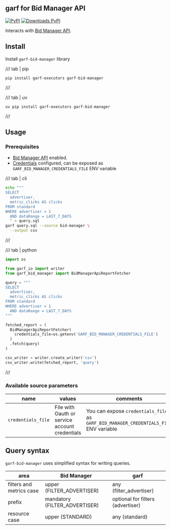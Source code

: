## garf for Bid Manager API

[![PyPI](https://img.shields.io/pypi/v/garf-bid-manager?logo=pypi&logoColor=white&style=flat-square)](https://pypi.org/project/garf-bid-manager)
[![Downloads PyPI](https://img.shields.io/pypi/dw/garf-bid-manager?logo=pypi)](https://pypi.org/project/garf-bid-manager/)

Interacts with [Bid Manager API](https://developers.google.com/bid-manager).

## Install

Install `garf-bid-manager` library

/// tab | pip
```
pip install garf-executors garf-bid-manager
```
///

/// tab | uv
```
uv pip install garf-executors garf-bid-manager
```
///

## Usage

### Prerequisites

* [Bid Manager API](https://console.cloud.google.com/apis/library/analytics.googleapis.com) enabled.
* [Credentials](https://developers.google.com/bid-manager/guides/get-started/generate-credentials) configured, can be exposed  as `GARF_BID_MANAGER_CREDENTIALS_FILE` ENV variable

/// tab | cli
```bash
echo """
SELECT
  advertiser,
  metric_clicks AS clicks
FROM standard
WHERE advertiser = 1
  AND dataRange = LAST_7_DAYS
  " > query.sql
garf query.sql --source bid-manager \
  --output csv
```
///

/// tab | python

```python
import os

from garf_io import writer
from garf_bid_manager import BidManagerApiReportFetcher

query = """
SELECT
  advertiser,
  metric_clicks AS clicks
FROM standard
WHERE advertiser = 1
  AND dataRange = LAST_7_DAYS
"""

fetched_report = (
  BidManagerApiReportFetcher(
    credentials_file=os.getenv('GARF_BID_MANAGER_CREDENTIALS_FILE')
  )
  .fetch(query)
)

csv_writer = writer.create_writer('csv')
csv_writer.write(fetched_report, 'query')
```
///

###  Available source parameters

| name | values| comments |
|----- | ----- | -------- |
| `credentials_file`   | File with Oauth or service account credentials | You can expose `credentials_file` as `GARF_BID_MANAGER_CREDENTIALS_FILE` ENV variable|

## Query syntax

`garf-bid-manager` uses simplified syntax for writing queries.

|area | Bid Manager | garf|
| --- |----- | ----- |
| filters and metrics case | upper (FILTER_ADVERTISER)| any (filter_advertiser) |
| prefix| mandatory (FILTER_ADVERTISER)| optional for filters (advertiser) |
| resource case | upper (STANDARD)| any (standard) |

